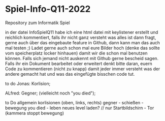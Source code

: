 # Spiel-Info-Q11-2022
Repository zum Informatik Spiel

in der datei InfoSpielQ11 habe ich eine html datei mit keylistener erstellt und reichlich kommentiert, falls ihr nicht ganz versteht was alles ist dann fragt, 
gerne auch über das eingebaute feature in Github, dann kann man das auch mal testen ;) 
Ladet gerne auch schon mal eure Bilder hoch (denke das sollte vom speicherplatz locker hinhauen) damit wir die schon mal benutzen können.
Falls sich jemand nicht auskennt mit Github gerne bescheid sagen.
Falls ihr ein Dokument bearbeitet oder erweitert denkt bitte daran, euern Code zu kommentieren (nicht zu knapp) damit jeder immer versteht was der andere
gemacht hat und was das eingefügte bisschen code tut. 

to do 
Jonas:
    Korlision; 

ALfred:
    Gegner;
    (vielleicht noch "you died");  


to Do allgemein
    korlisionen (oben, links, rechts)
    gegner
        - schießen
        - bewegung 
    you died
        - leben 
    neues level laden?
        // nur Startbildschirn
        - Tor (kammera stoppt bewegung)
